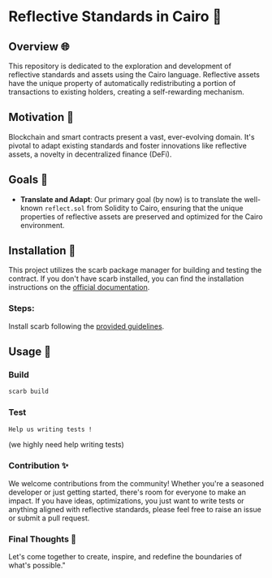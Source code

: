 # Reflective Standards in Cairo 🐫

## Overview 🌐

This repository is dedicated to the exploration and development of reflective standards and assets using the Cairo language. Reflective assets have the unique property of automatically redistributing a portion of transactions to existing holders, creating a self-rewarding mechanism.

## Motivation 🚀

Blockchain and smart contracts present a vast, ever-evolving domain. It's pivotal to adapt existing standards and foster innovations like reflective assets, a novelty in decentralized finance (DeFi).

## Goals 🎯

- **Translate and Adapt**: Our primary goal (by now) is to translate the well-known `reflect.sol` from Solidity to Cairo, ensuring that the unique properties of reflective assets are preserved and optimized for the Cairo environment.

## Installation 🔧

This project utilizes the scarb package manager for building and testing the contract. If you don't have scarb installed, you can find the installation instructions on the [official documentation](https://docs.swmansion.com/scarb/download.html).

### Steps:
Install scarb following the [provided guidelines](https://docs.swmansion.com/scarb/download.html).

## Usage 🔧

### Build
```bash
scarb build
```
### Test
```bash 
Help us writing tests !
```
(we highly need help writing tests)

### Contribution ✨
We welcome contributions from the community! Whether you're a seasoned developer or just getting started, there's room for everyone to make an impact. If you have ideas, optimizations, you just want to write tests or anything aligned with reflective standards, please feel free to raise an issue or submit a pull request.

### Final Thoughts 💭
Let's come together to create, inspire, and redefine the boundaries of what's possible."
